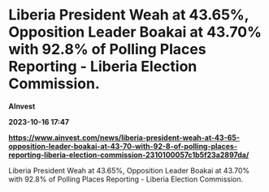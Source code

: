 # Liberia President Weah at 43.65%, Opposition Leader Boakai at 43.70% with 92.8% of Polling Places Reporting - Liberia Election Commission.
**AInvest**

**2023-10-16 17:47**

**https://www.ainvest.com/news/liberia-president-weah-at-43-65-opposition-leader-boakai-at-43-70-with-92-8-of-polling-places-reporting-liberia-election-commission-2310100057c1b5f23a2897da/**

Liberia President Weah at 43.65%, Opposition Leader Boakai at 43.70% with 92.8% of Polling Places Reporting - Liberia Election Commission.